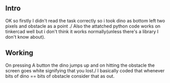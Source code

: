 ## Intro
OK so firstly I didn't read the task correctly so i took dino as bottom left two pixels and obstacle as a point ./
Also the attatched python code works on tinkercad well but i don't think it works normally(unless there's a library I don't know about).
## Working
On pressing A button the dino jumps up and on hitting the obstacle the screen goes white signifying that you lost./
I basically coded that whenever bits of dino == bits of obstacle consider that as out.
